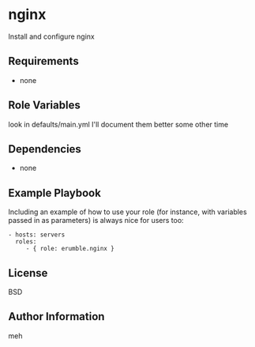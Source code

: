 nginx
=========

Install and configure nginx

Requirements
------------

- none

Role Variables
--------------

look in defaults/main.yml
I'll document them better some other time

Dependencies
------------

- none

Example Playbook
----------------

Including an example of how to use your role (for instance, with variables passed in as parameters) is always nice for users too:

    - hosts: servers
      roles:
         - { role: erumble.nginx }

License
-------

BSD

Author Information
------------------

meh

